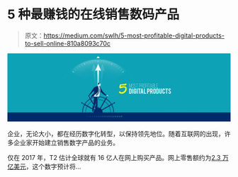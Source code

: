 # 5 种最赚钱的在线销售数码产品

> 原文：<https://medium.com/swlh/5-most-profitable-digital-products-to-sell-online-810a8093c70c>

![](img/edd61c560e637fa5dda196f136f4101f.png)

企业，无论大小，都在经历数字化转型，以保持领先地位。随着互联网的出现，许多企业家开始建立销售数字产品的业务。

仅在 2017 年，T2 估计全球就有 16 亿人在网上购买产品。网上零售额约为[2.3 万亿美元](https://www.statista.com/statistics/379046/worldwide-retail-e-commerce-sales/)，这个数字预计将…